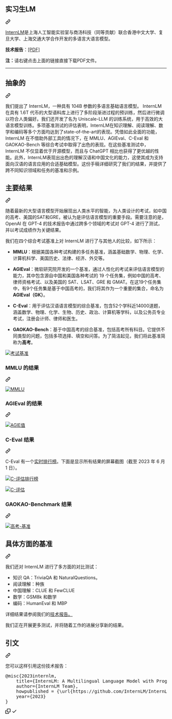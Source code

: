 <div class="Box-sc-g0xbh4-0 bJMeLZ js-snippet-clipboard-copy-unpositioned" data-hpc="true"><article class="markdown-body entry-content container-lg" itemprop="text"><div class="markdown-heading" dir="auto"><h1 tabindex="-1" class="heading-element" dir="auto"><font style="vertical-align: inherit;"><font style="vertical-align: inherit;">实习生LM</font></font></h1><a id="user-content-internlm" class="anchor" aria-label="永久链接：实习生LM" href="#internlm"><svg class="octicon octicon-link" viewBox="0 0 16 16" version="1.1" width="16" height="16" aria-hidden="true"><path d="m7.775 3.275 1.25-1.25a3.5 3.5 0 1 1 4.95 4.95l-2.5 2.5a3.5 3.5 0 0 1-4.95 0 .751.751 0 0 1 .018-1.042.751.751 0 0 1 1.042-.018 1.998 1.998 0 0 0 2.83 0l2.5-2.5a2.002 2.002 0 0 0-2.83-2.83l-1.25 1.25a.751.751 0 0 1-1.042-.018.751.751 0 0 1-.018-1.042Zm-4.69 9.64a1.998 1.998 0 0 0 2.83 0l1.25-1.25a.751.751 0 0 1 1.042.018.751.751 0 0 1 .018 1.042l-1.25 1.25a3.5 3.5 0 1 1-4.95-4.95l2.5-2.5a3.5 3.5 0 0 1 4.95 0 .751.751 0 0 1-.018 1.042.751.751 0 0 1-1.042.018 1.998 1.998 0 0 0-2.83 0l-2.5 2.5a1.998 1.998 0 0 0 0 2.83Z"></path></svg></a></div>
<p dir="auto"><a href="https://internlm.org" rel="nofollow"><font style="vertical-align: inherit;"><font style="vertical-align: inherit;">InternLM</font></font></a><font style="vertical-align: inherit;"><font style="vertical-align: inherit;">是上海人工智能实验室与商汤科技（同等贡献）联合香港中文大学、复旦大学、上海交通大学合作开发的多语言大语言模型。</font></font></p>
<p dir="auto"><strong><font style="vertical-align: inherit;"><font style="vertical-align: inherit;">技术报告</font></font></strong><font style="vertical-align: inherit;"><font style="vertical-align: inherit;">：</font></font><a href="/InternLM/InternLM-techreport/blob/main/InternLM.pdf"><font style="vertical-align: inherit;"><font style="vertical-align: inherit;">[PDF]</font></font></a></p>
<p dir="auto"><strong><font style="vertical-align: inherit;"><font style="vertical-align: inherit;">注：</font></font></strong><font style="vertical-align: inherit;"><font style="vertical-align: inherit;">请右键点击上面的链接直接下载PDF文件。</font></font></p>
<hr>
<div class="markdown-heading" dir="auto"><h2 tabindex="-1" class="heading-element" dir="auto"><font style="vertical-align: inherit;"><font style="vertical-align: inherit;">抽象的</font></font></h2><a id="user-content-abstract" class="anchor" aria-label="永久链接：摘要" href="#abstract"><svg class="octicon octicon-link" viewBox="0 0 16 16" version="1.1" width="16" height="16" aria-hidden="true"><path d="m7.775 3.275 1.25-1.25a3.5 3.5 0 1 1 4.95 4.95l-2.5 2.5a3.5 3.5 0 0 1-4.95 0 .751.751 0 0 1 .018-1.042.751.751 0 0 1 1.042-.018 1.998 1.998 0 0 0 2.83 0l2.5-2.5a2.002 2.002 0 0 0-2.83-2.83l-1.25 1.25a.751.751 0 0 1-1.042-.018.751.751 0 0 1-.018-1.042Zm-4.69 9.64a1.998 1.998 0 0 0 2.83 0l1.25-1.25a.751.751 0 0 1 1.042.018.751.751 0 0 1 .018 1.042l-1.25 1.25a3.5 3.5 0 1 1-4.95-4.95l2.5-2.5a3.5 3.5 0 0 1 4.95 0 .751.751 0 0 1-.018 1.042.751.751 0 0 1-1.042.018 1.998 1.998 0 0 0-2.83 0l-2.5 2.5a1.998 1.998 0 0 0 0 2.83Z"></path></svg></a></div>
<p dir="auto"><font style="vertical-align: inherit;"><font style="vertical-align: inherit;">我们提出了 InternLM，一种具有 104B 参数的多语言基础语言模型。 InternLM 在具有 1.6T 代币的大型语料库上进行了多阶段渐进过程的预训练，然后进行微调以符合人类偏好。我们还开发了名为 Uniscale-LLM 的训练系统，用于高效的大语言模型训练。多项基准测试的评估表明，InternLM在知识理解、阅读理解、数学和编码等多个方面均达到了state-of-the-art的表现。凭借如此全面的功能，InternLM 在不借助外部工具的情况下，在 MMLU、AGIEval、C-Eval 和 GAOKAO-Bench 等综合考试中取得了出色的表现。在这些基准测试中，InternLM 不仅显着优于开源模型，而且与 ChatGPT 相比也获得了更优越的性能。此外，InternLM表现出出色的理解汉语和中国文化的能力，这使其成为支持面向汉语的语言应用的合适基础模型。这份手稿详细研究了我们的结果，并提供了跨不同知识领域和任务的基准和示例。</font></font></p>
<div class="markdown-heading" dir="auto"><h2 tabindex="-1" class="heading-element" dir="auto"><font style="vertical-align: inherit;"><font style="vertical-align: inherit;">主要结果</font></font></h2><a id="user-content-main-results" class="anchor" aria-label="永久链接：主要结果" href="#main-results"><svg class="octicon octicon-link" viewBox="0 0 16 16" version="1.1" width="16" height="16" aria-hidden="true"><path d="m7.775 3.275 1.25-1.25a3.5 3.5 0 1 1 4.95 4.95l-2.5 2.5a3.5 3.5 0 0 1-4.95 0 .751.751 0 0 1 .018-1.042.751.751 0 0 1 1.042-.018 1.998 1.998 0 0 0 2.83 0l2.5-2.5a2.002 2.002 0 0 0-2.83-2.83l-1.25 1.25a.751.751 0 0 1-1.042-.018.751.751 0 0 1-.018-1.042Zm-4.69 9.64a1.998 1.998 0 0 0 2.83 0l1.25-1.25a.751.751 0 0 1 1.042.018.751.751 0 0 1 .018 1.042l-1.25 1.25a3.5 3.5 0 1 1-4.95-4.95l2.5-2.5a3.5 3.5 0 0 1 4.95 0 .751.751 0 0 1-.018 1.042.751.751 0 0 1-1.042.018 1.998 1.998 0 0 0-2.83 0l-2.5 2.5a1.998 1.998 0 0 0 0 2.83Z"></path></svg></a></div>
<p dir="auto"><font style="vertical-align: inherit;"><font style="vertical-align: inherit;">随着最新的大型语言模型开始展现出人类水平的智能，为人类设计的考试，如中国的高考、美国的SAT和GRE，被认为是评估语言模型的重要手段。需要注意的是，OpenAI 在 GPT-4 的技术报告中通过跨多个领域的考试对 GPT-4 进行了测试，并以考试成绩作为关键结果。</font></font></p>
<p dir="auto"><font style="vertical-align: inherit;"><font style="vertical-align: inherit;">我们在四个综合考试基准上对 InternLM 进行了与其他人的比较，如下所示：</font></font></p>
<ul dir="auto">
<li>
<p dir="auto"><strong><font style="vertical-align: inherit;"><font style="vertical-align: inherit;">MMLU</font></font></strong><font style="vertical-align: inherit;"><font style="vertical-align: inherit;">：根据美国各种考试构建的多任务基准，涵盖基础数学、物理、化学、计算机科学、美国历史、法律、经济、外交等。</font></font></p>
</li>
<li>
<p dir="auto"><strong><font style="vertical-align: inherit;"><font style="vertical-align: inherit;">AGIEval</font></font></strong><font style="vertical-align: inherit;"><font style="vertical-align: inherit;">：微软研究院开发的一个基准，通过人性化的考试来评估语言模型的能力，其中包含源自中国和美国各种考试的 19 个任务集，例如中国的高考、律师资格考试、以及美国的 SAT、LSAT、GRE 和 GMAT。在这19个任务集中，有9个任务集是基于中国高考的，我们将其作为一个重要的集合，命名为</font></font><strong><font style="vertical-align: inherit;"><font style="vertical-align: inherit;">AGIEval（GK）</font></font></strong><font style="vertical-align: inherit;"><font style="vertical-align: inherit;">。</font></font></p>
</li>
<li>
<p dir="auto"><strong><font style="vertical-align: inherit;"><font style="vertical-align: inherit;">C-Eval</font></font></strong><font style="vertical-align: inherit;"><font style="vertical-align: inherit;">：用于评估汉语语言模型的综合基准，包含52个学科近14000道题，涵盖数学、物理、化学、生物、历史、政治、计算机等学科，以及公务员专业考试，注册会计师、律师和医生。</font></font></p>
</li>
<li>
<p dir="auto"><strong><font style="vertical-align: inherit;"><font style="vertical-align: inherit;">GAOKAO-Bench</font></font></strong><font style="vertical-align: inherit;"><font style="vertical-align: inherit;">：基于中国高考的综合基准，包括高考所有科目。它提供不同类型的问题，包括多项选择、填空和问答。为了简洁起见，我们将此基准简称为</font></font><strong><font style="vertical-align: inherit;"><font style="vertical-align: inherit;">高考</font></font></strong><font style="vertical-align: inherit;"><font style="vertical-align: inherit;">。</font></font></p>
</li>
</ul>
<p dir="auto"><a target="_blank" rel="noopener noreferrer nofollow" href="https://camo.githubusercontent.com/ecd411f38668f2d933b23cd19c5bb4eebeef34cc99b482bda6bf2ccbe52a10e1/68747470733a2f2f696e7465726e6c6d2e6f73732d636e2d7368616e676861692e616c6979756e63732e636f6d2f6578616d2e706e67"><img src="https://camo.githubusercontent.com/ecd411f38668f2d933b23cd19c5bb4eebeef34cc99b482bda6bf2ccbe52a10e1/68747470733a2f2f696e7465726e6c6d2e6f73732d636e2d7368616e676861692e616c6979756e63732e636f6d2f6578616d2e706e67" alt="考试基准" data-canonical-src="https://internlm.oss-cn-shanghai.aliyuncs.com/exam.png" style="max-width: 100%;"></a></p>
<div class="markdown-heading" dir="auto"><h3 tabindex="-1" class="heading-element" dir="auto"><font style="vertical-align: inherit;"><font style="vertical-align: inherit;">MMLU 的结果</font></font></h3><a id="user-content-results-on-mmlu" class="anchor" aria-label="永久链接：MMLU 的结果" href="#results-on-mmlu"><svg class="octicon octicon-link" viewBox="0 0 16 16" version="1.1" width="16" height="16" aria-hidden="true"><path d="m7.775 3.275 1.25-1.25a3.5 3.5 0 1 1 4.95 4.95l-2.5 2.5a3.5 3.5 0 0 1-4.95 0 .751.751 0 0 1 .018-1.042.751.751 0 0 1 1.042-.018 1.998 1.998 0 0 0 2.83 0l2.5-2.5a2.002 2.002 0 0 0-2.83-2.83l-1.25 1.25a.751.751 0 0 1-1.042-.018.751.751 0 0 1-.018-1.042Zm-4.69 9.64a1.998 1.998 0 0 0 2.83 0l1.25-1.25a.751.751 0 0 1 1.042.018.751.751 0 0 1 .018 1.042l-1.25 1.25a3.5 3.5 0 1 1-4.95-4.95l2.5-2.5a3.5 3.5 0 0 1 4.95 0 .751.751 0 0 1-.018 1.042.751.751 0 0 1-1.042.018 1.998 1.998 0 0 0-2.83 0l-2.5 2.5a1.998 1.998 0 0 0 0 2.83Z"></path></svg></a></div>
<p dir="auto"><a target="_blank" rel="noopener noreferrer nofollow" href="https://camo.githubusercontent.com/ff3069414ef500d3150d0b14e4cdabbe663af6682b022675e8f1670249400312/68747470733a2f2f696e7465726e6c6d2e6f73732d636e2d7368616e676861692e616c6979756e63732e636f6d2f4d4d4c552e706e67"><img src="https://camo.githubusercontent.com/ff3069414ef500d3150d0b14e4cdabbe663af6682b022675e8f1670249400312/68747470733a2f2f696e7465726e6c6d2e6f73732d636e2d7368616e676861692e616c6979756e63732e636f6d2f4d4d4c552e706e67" alt="MMLU" data-canonical-src="https://internlm.oss-cn-shanghai.aliyuncs.com/MMLU.png" style="max-width: 100%;"></a></p>
<div class="markdown-heading" dir="auto"><h3 tabindex="-1" class="heading-element" dir="auto"><font style="vertical-align: inherit;"><font style="vertical-align: inherit;">AGIEval 的结果</font></font></h3><a id="user-content-results-on-agieval" class="anchor" aria-label="永久链接：AGIEval 的结果" href="#results-on-agieval"><svg class="octicon octicon-link" viewBox="0 0 16 16" version="1.1" width="16" height="16" aria-hidden="true"><path d="m7.775 3.275 1.25-1.25a3.5 3.5 0 1 1 4.95 4.95l-2.5 2.5a3.5 3.5 0 0 1-4.95 0 .751.751 0 0 1 .018-1.042.751.751 0 0 1 1.042-.018 1.998 1.998 0 0 0 2.83 0l2.5-2.5a2.002 2.002 0 0 0-2.83-2.83l-1.25 1.25a.751.751 0 0 1-1.042-.018.751.751 0 0 1-.018-1.042Zm-4.69 9.64a1.998 1.998 0 0 0 2.83 0l1.25-1.25a.751.751 0 0 1 1.042.018.751.751 0 0 1 .018 1.042l-1.25 1.25a3.5 3.5 0 1 1-4.95-4.95l2.5-2.5a3.5 3.5 0 0 1 4.95 0 .751.751 0 0 1-.018 1.042.751.751 0 0 1-1.042.018 1.998 1.998 0 0 0-2.83 0l-2.5 2.5a1.998 1.998 0 0 0 0 2.83Z"></path></svg></a></div>
<p dir="auto"><a target="_blank" rel="noopener noreferrer nofollow" href="https://camo.githubusercontent.com/05fed0976cfe7d407ef85a6230dc3d18d6389799d529cc80ce9e625ca35749c0/68747470733a2f2f696e7465726e6c6d2e6f73732d636e2d7368616e676861692e616c6979756e63732e636f6d2f4147494576616c2e706e67"><img src="https://camo.githubusercontent.com/05fed0976cfe7d407ef85a6230dc3d18d6389799d529cc80ce9e625ca35749c0/68747470733a2f2f696e7465726e6c6d2e6f73732d636e2d7368616e676861692e616c6979756e63732e636f6d2f4147494576616c2e706e67" alt="AGIE值" data-canonical-src="https://internlm.oss-cn-shanghai.aliyuncs.com/AGIEval.png" style="max-width: 100%;"></a></p>
<div class="markdown-heading" dir="auto"><h3 tabindex="-1" class="heading-element" dir="auto"><font style="vertical-align: inherit;"><font style="vertical-align: inherit;">C-Eval 结果</font></font></h3><a id="user-content-results-on-c-eval" class="anchor" aria-label="永久链接：C-Eval 结果" href="#results-on-c-eval"><svg class="octicon octicon-link" viewBox="0 0 16 16" version="1.1" width="16" height="16" aria-hidden="true"><path d="m7.775 3.275 1.25-1.25a3.5 3.5 0 1 1 4.95 4.95l-2.5 2.5a3.5 3.5 0 0 1-4.95 0 .751.751 0 0 1 .018-1.042.751.751 0 0 1 1.042-.018 1.998 1.998 0 0 0 2.83 0l2.5-2.5a2.002 2.002 0 0 0-2.83-2.83l-1.25 1.25a.751.751 0 0 1-1.042-.018.751.751 0 0 1-.018-1.042Zm-4.69 9.64a1.998 1.998 0 0 0 2.83 0l1.25-1.25a.751.751 0 0 1 1.042.018.751.751 0 0 1 .018 1.042l-1.25 1.25a3.5 3.5 0 1 1-4.95-4.95l2.5-2.5a3.5 3.5 0 0 1 4.95 0 .751.751 0 0 1-.018 1.042.751.751 0 0 1-1.042.018 1.998 1.998 0 0 0-2.83 0l-2.5 2.5a1.998 1.998 0 0 0 0 2.83Z"></path></svg></a></div>
<p dir="auto"><font style="vertical-align: inherit;"><font style="vertical-align: inherit;">C-Eval 有一个</font></font><a href="https://cevalbenchmark.com/static/leaderboard.html" rel="nofollow"><font style="vertical-align: inherit;"><font style="vertical-align: inherit;">实时排行榜</font></font></a><font style="vertical-align: inherit;"><font style="vertical-align: inherit;">。下面是显示所有结果的屏幕截图（截至 2023 年 6 月 1 日）。</font></font></p>
<p dir="auto"><a target="_blank" rel="noopener noreferrer nofollow" href="https://camo.githubusercontent.com/2a39aa8f735574b019c1fbe162be10717bd960bfb676d062376e18b137a729c2/68747470733a2f2f696e7465726e6c6d2e6f73732d636e2d7368616e676861692e616c6979756e63732e636f6d2f636576616c2d6c6561646572626f6172642e706e67"><img src="https://camo.githubusercontent.com/2a39aa8f735574b019c1fbe162be10717bd960bfb676d062376e18b137a729c2/68747470733a2f2f696e7465726e6c6d2e6f73732d636e2d7368616e676861692e616c6979756e63732e636f6d2f636576616c2d6c6561646572626f6172642e706e67" alt="C-评估排行榜" data-canonical-src="https://internlm.oss-cn-shanghai.aliyuncs.com/ceval-leaderboard.png" style="max-width: 100%;"></a></p>
<p dir="auto"><a target="_blank" rel="noopener noreferrer nofollow" href="https://camo.githubusercontent.com/27956929b4586cf91f4a47c71de154fef2b60719621d9b118a91a52bc547fc57/68747470733a2f2f696e7465726e6c6d2e6f73732d636e2d7368616e676861692e616c6979756e63732e636f6d2f432d4576616c2e706e67"><img src="https://camo.githubusercontent.com/27956929b4586cf91f4a47c71de154fef2b60719621d9b118a91a52bc547fc57/68747470733a2f2f696e7465726e6c6d2e6f73732d636e2d7368616e676861692e616c6979756e63732e636f6d2f432d4576616c2e706e67" alt="C-评估" data-canonical-src="https://internlm.oss-cn-shanghai.aliyuncs.com/C-Eval.png" style="max-width: 100%;"></a></p>
<div class="markdown-heading" dir="auto"><h3 tabindex="-1" class="heading-element" dir="auto"><font style="vertical-align: inherit;"><font style="vertical-align: inherit;">GAOKAO-Benchmark 结果</font></font></h3><a id="user-content-results-on-gaokao-benchmark" class="anchor" aria-label="永久链接：GAOKAO-Benchmark 的结果" href="#results-on-gaokao-benchmark"><svg class="octicon octicon-link" viewBox="0 0 16 16" version="1.1" width="16" height="16" aria-hidden="true"><path d="m7.775 3.275 1.25-1.25a3.5 3.5 0 1 1 4.95 4.95l-2.5 2.5a3.5 3.5 0 0 1-4.95 0 .751.751 0 0 1 .018-1.042.751.751 0 0 1 1.042-.018 1.998 1.998 0 0 0 2.83 0l2.5-2.5a2.002 2.002 0 0 0-2.83-2.83l-1.25 1.25a.751.751 0 0 1-1.042-.018.751.751 0 0 1-.018-1.042Zm-4.69 9.64a1.998 1.998 0 0 0 2.83 0l1.25-1.25a.751.751 0 0 1 1.042.018.751.751 0 0 1 .018 1.042l-1.25 1.25a3.5 3.5 0 1 1-4.95-4.95l2.5-2.5a3.5 3.5 0 0 1 4.95 0 .751.751 0 0 1-.018 1.042.751.751 0 0 1-1.042.018 1.998 1.998 0 0 0-2.83 0l-2.5 2.5a1.998 1.998 0 0 0 0 2.83Z"></path></svg></a></div>
<p dir="auto"><a target="_blank" rel="noopener noreferrer nofollow" href="https://camo.githubusercontent.com/ab6e7b2176030174ea9160c755af1d86ded7add5569fe9b73754496158873117/68747470733a2f2f696e7465726e6c6d2e6f73732d636e2d7368616e676861692e616c6979756e63732e636f6d2f67616f6b616f2e706e67"><img src="https://camo.githubusercontent.com/ab6e7b2176030174ea9160c755af1d86ded7add5569fe9b73754496158873117/68747470733a2f2f696e7465726e6c6d2e6f73732d636e2d7368616e676861692e616c6979756e63732e636f6d2f67616f6b616f2e706e67" alt="高考-基准" data-canonical-src="https://internlm.oss-cn-shanghai.aliyuncs.com/gaokao.png" style="max-width: 100%;"></a></p>
<div class="markdown-heading" dir="auto"><h2 tabindex="-1" class="heading-element" dir="auto"><font style="vertical-align: inherit;"><font style="vertical-align: inherit;">具体方面的基准</font></font></h2><a id="user-content-benchmarks-in-specific-aspects" class="anchor" aria-label="永久链接：特定方面的基准" href="#benchmarks-in-specific-aspects"><svg class="octicon octicon-link" viewBox="0 0 16 16" version="1.1" width="16" height="16" aria-hidden="true"><path d="m7.775 3.275 1.25-1.25a3.5 3.5 0 1 1 4.95 4.95l-2.5 2.5a3.5 3.5 0 0 1-4.95 0 .751.751 0 0 1 .018-1.042.751.751 0 0 1 1.042-.018 1.998 1.998 0 0 0 2.83 0l2.5-2.5a2.002 2.002 0 0 0-2.83-2.83l-1.25 1.25a.751.751 0 0 1-1.042-.018.751.751 0 0 1-.018-1.042Zm-4.69 9.64a1.998 1.998 0 0 0 2.83 0l1.25-1.25a.751.751 0 0 1 1.042.018.751.751 0 0 1 .018 1.042l-1.25 1.25a3.5 3.5 0 1 1-4.95-4.95l2.5-2.5a3.5 3.5 0 0 1 4.95 0 .751.751 0 0 1-.018 1.042.751.751 0 0 1-1.042.018 1.998 1.998 0 0 0-2.83 0l-2.5 2.5a1.998 1.998 0 0 0 0 2.83Z"></path></svg></a></div>
<p dir="auto"><font style="vertical-align: inherit;"><font style="vertical-align: inherit;">我们还对 InternLM 进行了多方面的对比测试：</font></font></p>
<ul dir="auto">
<li><font style="vertical-align: inherit;"><font style="vertical-align: inherit;">知识 QA：TriviaQA 和 NaturalQuestions。</font></font></li>
<li><font style="vertical-align: inherit;"><font style="vertical-align: inherit;">阅读理解：种族</font></font></li>
<li><font style="vertical-align: inherit;"><font style="vertical-align: inherit;">中国理解：CLUE 和 FewCLUE</font></font></li>
<li><font style="vertical-align: inherit;"><font style="vertical-align: inherit;">数学：GSM8k 和数学</font></font></li>
<li><font style="vertical-align: inherit;"><font style="vertical-align: inherit;">编码：HumanEval 和 MBP</font></font></li>
</ul>
<p dir="auto"><font style="vertical-align: inherit;"><font style="vertical-align: inherit;">详细结果</font><font style="vertical-align: inherit;">请参阅我们的</font></font><a href="/InternLM/InternLM-techreport/blob/main/InternLM.pdf"><font style="vertical-align: inherit;"><font style="vertical-align: inherit;">技术报告。</font></font></a><font style="vertical-align: inherit;"></font></p>
<p dir="auto"><font style="vertical-align: inherit;"><font style="vertical-align: inherit;">我们正在开展更多测试，并将随着工作的进展分享新的结果。</font></font></p>
<div class="markdown-heading" dir="auto"><h2 tabindex="-1" class="heading-element" dir="auto"><font style="vertical-align: inherit;"><font style="vertical-align: inherit;">引文</font></font></h2><a id="user-content-citation" class="anchor" aria-label="永久链接：引文" href="#citation"><svg class="octicon octicon-link" viewBox="0 0 16 16" version="1.1" width="16" height="16" aria-hidden="true"><path d="m7.775 3.275 1.25-1.25a3.5 3.5 0 1 1 4.95 4.95l-2.5 2.5a3.5 3.5 0 0 1-4.95 0 .751.751 0 0 1 .018-1.042.751.751 0 0 1 1.042-.018 1.998 1.998 0 0 0 2.83 0l2.5-2.5a2.002 2.002 0 0 0-2.83-2.83l-1.25 1.25a.751.751 0 0 1-1.042-.018.751.751 0 0 1-.018-1.042Zm-4.69 9.64a1.998 1.998 0 0 0 2.83 0l1.25-1.25a.751.751 0 0 1 1.042.018.751.751 0 0 1 .018 1.042l-1.25 1.25a3.5 3.5 0 1 1-4.95-4.95l2.5-2.5a3.5 3.5 0 0 1 4.95 0 .751.751 0 0 1-.018 1.042.751.751 0 0 1-1.042.018 1.998 1.998 0 0 0-2.83 0l-2.5 2.5a1.998 1.998 0 0 0 0 2.83Z"></path></svg></a></div>
<p dir="auto"><font style="vertical-align: inherit;"><font style="vertical-align: inherit;">您可以这样引用这份技术报告：</font></font></p>
<div class="highlight highlight-text-bibtex notranslate position-relative overflow-auto" dir="auto"><pre><span class="pl-k">@misc</span>{<span class="pl-en">2023internlm</span>,
    <span class="pl-s">title</span>=<span class="pl-s"><span class="pl-pds">{</span>InternLM: A Multilingual Language Model with Progressively Enhanced Capabilities<span class="pl-pds">}</span></span>,
    <span class="pl-s">author</span>=<span class="pl-s"><span class="pl-pds">{</span>InternLM Team<span class="pl-pds">}</span></span>,
    <span class="pl-s">howpublished</span> = <span class="pl-s"><span class="pl-pds">{</span>\url{https://github.com/InternLM/InternLM-techreport}<span class="pl-pds">}</span></span>,
    <span class="pl-s">year</span>=<span class="pl-s"><span class="pl-pds">{</span>2023<span class="pl-pds">}</span></span>
}</pre><div class="zeroclipboard-container">
    <clipboard-copy aria-label="Copy" class="ClipboardButton btn btn-invisible js-clipboard-copy m-2 p-0 tooltipped-no-delay d-flex flex-justify-center flex-items-center" data-copy-feedback="Copied!" data-tooltip-direction="w" value="@misc{2023internlm,
    title={InternLM: A Multilingual Language Model with Progressively Enhanced Capabilities},
    author={InternLM Team},
    howpublished = {\url{https://github.com/InternLM/InternLM-techreport}},
    year={2023}
}" tabindex="0" role="button">
      <svg aria-hidden="true" height="16" viewBox="0 0 16 16" version="1.1" width="16" data-view-component="true" class="octicon octicon-copy js-clipboard-copy-icon">
    <path d="M0 6.75C0 5.784.784 5 1.75 5h1.5a.75.75 0 0 1 0 1.5h-1.5a.25.25 0 0 0-.25.25v7.5c0 .138.112.25.25.25h7.5a.25.25 0 0 0 .25-.25v-1.5a.75.75 0 0 1 1.5 0v1.5A1.75 1.75 0 0 1 9.25 16h-7.5A1.75 1.75 0 0 1 0 14.25Z"></path><path d="M5 1.75C5 .784 5.784 0 6.75 0h7.5C15.216 0 16 .784 16 1.75v7.5A1.75 1.75 0 0 1 14.25 11h-7.5A1.75 1.75 0 0 1 5 9.25Zm1.75-.25a.25.25 0 0 0-.25.25v7.5c0 .138.112.25.25.25h7.5a.25.25 0 0 0 .25-.25v-7.5a.25.25 0 0 0-.25-.25Z"></path>
</svg>
      <svg aria-hidden="true" height="16" viewBox="0 0 16 16" version="1.1" width="16" data-view-component="true" class="octicon octicon-check js-clipboard-check-icon color-fg-success d-none">
    <path d="M13.78 4.22a.75.75 0 0 1 0 1.06l-7.25 7.25a.75.75 0 0 1-1.06 0L2.22 9.28a.751.751 0 0 1 .018-1.042.751.751 0 0 1 1.042-.018L6 10.94l6.72-6.72a.75.75 0 0 1 1.06 0Z"></path>
</svg>
    </clipboard-copy>
  </div></div>
</article></div>
